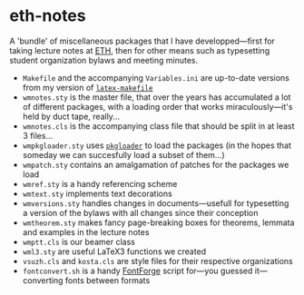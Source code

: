 # eth-notes
A 'bundle' of miscellaneous packages that I have developped—first for taking lecture notes at [ETH](http://www.ethz.ch), then for other means such as typesetting student organization bylaws and meeting minutes.
 - `Makefile` and the accompanying `Variables.ini` are up-to-date versions from my version of [`latex-makefile`](https://github.com/westernmagic/latex-makefile)
 - `wmnotes.sty` is the master file, that over the years has accumulated a lot of different packages, with a loading order that works miraculously—it's held by duct tape, really...
 - `wmnotes.cls` is the accompanying class file that should be split in at least 3 files...
 - `wmpkgloader.sty` uses [`pkgloader`](https://github.com/mhelvens/latex-pkgloader) to load the packages (in the hopes that someday we can succesfully load a subset of them...)
 - `wmpatch.sty` contains an amalgamation of patches for the packages we load
 - `wmref.sty` is a handy referencing scheme
 - `wmtext.sty` implements text decorations
 - `wmversions.sty` handles changes in documents—usefull for typesetting a version of the bylaws with all changes since their conception
 - `wmtheorem.sty` makes fancy page-breaking boxes for theorems, lemmata and examples in the lecture notes
 - `wmptt.cls` is our beamer class
 - `wml3.sty` are useful LaTeX3 functions we created
 - `vsuzh.cls` and `kosta.cls` are style files for their respective organizations
 - `fontconvert.sh` is a handy [FontForge](https://fontforge.github.io/) script for—you guessed it—converting fonts between formats

